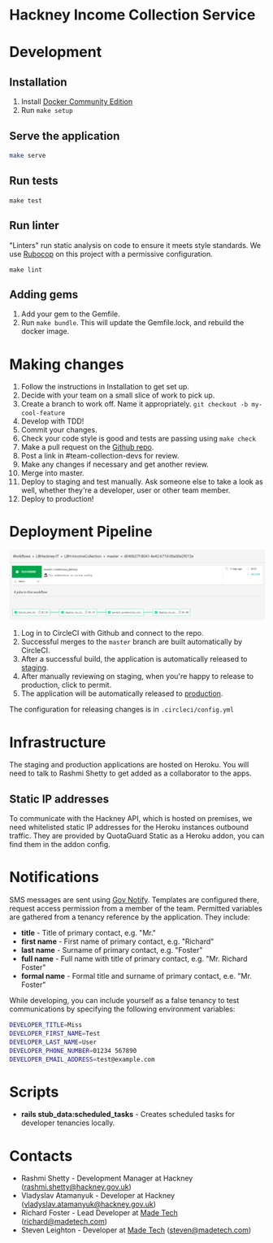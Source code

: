 # Hackney Income Collection Service

# Development

## Installation

1. Install [Docker Community Edition](docker-install)
2. Run `make setup`

[docker-install]: https://docs.docker.com/install/

## Serve the application

```sh
make serve
```

## Run tests

```
make test
```

## Run linter

"Linters" run static analysis on code to ensure it meets style standards. We use [Rubocop](rubocop) on this project with a permissive configuration.

```
make lint
```

[rubocop]: https://github.com/rubocop-hq/rubocop

## Adding gems

1. Add your gem to the Gemfile.
2. Run `make bundle`. This will update the Gemfile.lock, and rebuild the docker image.

# Making changes

1. Follow the instructions in Installation to get set up.
2. Decide with your team on a small slice of work to pick up.
3. Create a branch to work off. Name it appropriately. `git checkout -b my-cool-feature`
4. Develop with TDD!
5. Commit your changes.
6. Check your code style is good and tests are passing using `make check`
7. Make a pull request on the [Github repo](github-repo).
8. Post a link in #team-collection-devs for review.
9. Make any changes if necessary and get another review.
10. Merge into master.
11. Deploy to staging and test manually. Ask someone else to take a look as well, whether they're a developer, user or other team member.
12. Deploy to production!

[github-repo]: https://github.com/LBHackney-IT/LBH-IncomeCollection

# Deployment Pipeline

![Deployment Pipeline](docs/pipeline.png)

1. Log in to CircleCI with Github and connect to the repo.
2. Successful merges to the `master` branch are built automatically by CircleCI.
3. After a successful build, the application is automatically released to [staging](staging).
4. After manually reviewing on staging, when you're happy to release to production, click to permit.
5. The application will be automatically released to [production](production).

The configuration for releasing changes is in `.circleci/config.yml`

[staging]: https://lbhincomecollectionstaging.herokuapp.com/
[production]: https://lbhincomecollectionproduction.herokuapp.com/

# Infrastructure

The staging and production applications are hosted on Heroku. You will need to talk to Rashmi Shetty to get added as a collaborator to the apps.

## Static IP addresses

To communicate with the Hackney API, which is hosted on premises, we need whitelisted static IP addresses for the Heroku instances outbound traffic. They are provided by QuotaGuard Static as a Heroku addon, you can find them in the addon config.

# Notifications

SMS messages are sent using [Gov Notify](gov-notify). Templates are configured there, request access permission from a member of the team. Permitted variables are gathered from a tenancy reference by the application. They include:

- **title** - Title of primary contact, e.g. "Mr."
- **first name** - First name of primary contact, e.g. "Richard"
- **last name** - Surname of primary contact, e.g. "Foster"
- **full name** - Full name with title of primary contact, e.g. "Mr. Richard Foster"
- **formal name** - Formal title and surname of primary contact, e.e. "Mr. Foster"

[gov-notify]: https://www.notifications.service.gov.uk/

While developing, you can include yourself as a false tenancy to test communications by specifying the following environment variables:

```sh
DEVELOPER_TITLE=Miss
DEVELOPER_FIRST_NAME=Test
DEVELOPER_LAST_NAME=User
DEVELOPER_PHONE_NUMBER=01234 567890
DEVELOPER_EMAIL_ADDRESS=test@example.com
```

# Scripts

- **rails stub_data:scheduled_tasks** - Creates scheduled tasks for developer tenancies locally.

# Contacts

- Rashmi Shetty - Development Manager at Hackney (rashmi.shetty@hackney.gov.uk)
- Vladyslav Atamanyuk - Developer at Hackney (vladyslav.atamanyuk@hackney.gov.uk)
- Richard Foster - Lead Developer at [Made Tech](made-tech) (richard@madetech.com)
- Steven Leighton - Developer at [Made Tech](made-tech) (steven@madetech.com)

[made-tech]: https://www.madetech.com/
